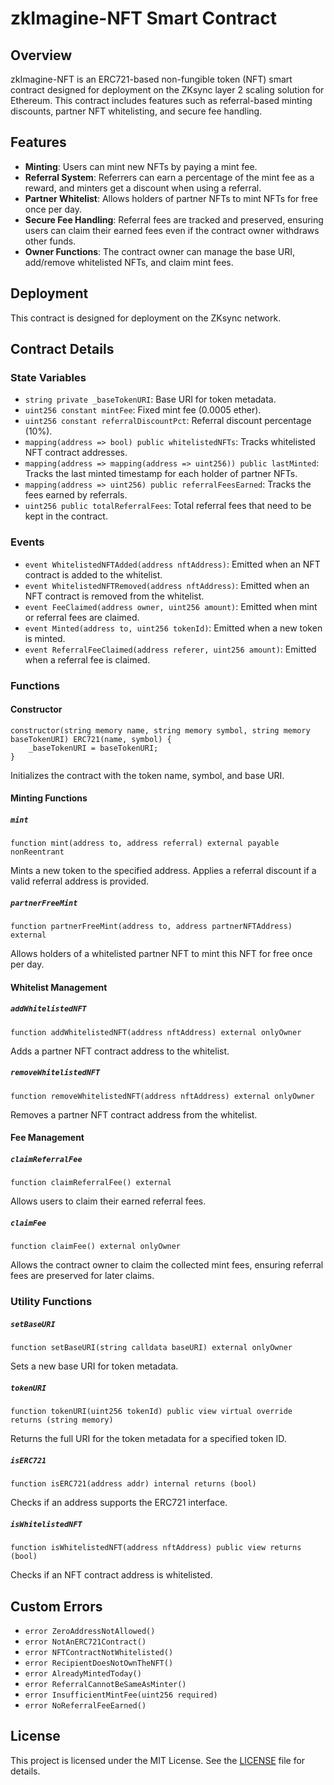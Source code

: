 # zkImagine-NFT Smart Contract

## Overview
zkImagine-NFT is an ERC721-based non-fungible token (NFT) smart contract designed for deployment on the ZKsync layer 2 scaling solution for Ethereum. This contract includes features such as referral-based minting discounts, partner NFT whitelisting, and secure fee handling.

## Features
- **Minting**: Users can mint new NFTs by paying a mint fee.
- **Referral System**: Referrers can earn a percentage of the mint fee as a reward, and minters get a discount when using a referral.
- **Partner Whitelist**: Allows holders of partner NFTs to mint NFTs for free once per day.
- **Secure Fee Handling**: Referral fees are tracked and preserved, ensuring users can claim their earned fees even if the contract owner withdraws other funds.
- **Owner Functions**: The contract owner can manage the base URI, add/remove whitelisted NFTs, and claim mint fees.

## Deployment
This contract is designed for deployment on the ZKsync network.

## Contract Details

### State Variables
- `string private _baseTokenURI`: Base URI for token metadata.
- `uint256 constant mintFee`: Fixed mint fee (0.0005 ether).
- `uint256 constant referralDiscountPct`: Referral discount percentage (10%).
- `mapping(address => bool) public whitelistedNFTs`: Tracks whitelisted NFT contract addresses.
- `mapping(address => mapping(address => uint256)) public lastMinted`: Tracks the last minted timestamp for each holder of partner NFTs.
- `mapping(address => uint256) public referralFeesEarned`: Tracks the fees earned by referrals.
- `uint256 public totalReferralFees`: Total referral fees that need to be kept in the contract.

### Events
- `event WhitelistedNFTAdded(address nftAddress)`: Emitted when an NFT contract is added to the whitelist.
- `event WhitelistedNFTRemoved(address nftAddress)`: Emitted when an NFT contract is removed from the whitelist.
- `event FeeClaimed(address owner, uint256 amount)`: Emitted when mint or referral fees are claimed.
- `event Minted(address to, uint256 tokenId)`: Emitted when a new token is minted.
- `event ReferralFeeClaimed(address referer, uint256 amount)`: Emitted when a referral fee is claimed.

### Functions

#### Constructor
```solidity
constructor(string memory name, string memory symbol, string memory baseTokenURI) ERC721(name, symbol) {
    _baseTokenURI = baseTokenURI;
}
```
Initializes the contract with the token name, symbol, and base URI.

#### Minting Functions

##### `mint`
```solidity
function mint(address to, address referral) external payable nonReentrant
```
Mints a new token to the specified address. Applies a referral discount if a valid referral address is provided.

##### `partnerFreeMint`
```solidity
function partnerFreeMint(address to, address partnerNFTAddress) external
```
Allows holders of a whitelisted partner NFT to mint this NFT for free once per day.

#### Whitelist Management

##### `addWhitelistedNFT`
```solidity
function addWhitelistedNFT(address nftAddress) external onlyOwner
```
Adds a partner NFT contract address to the whitelist.

##### `removeWhitelistedNFT`
```solidity
function removeWhitelistedNFT(address nftAddress) external onlyOwner
```
Removes a partner NFT contract address from the whitelist.

#### Fee Management

##### `claimReferralFee`
```solidity
function claimReferralFee() external
```
Allows users to claim their earned referral fees.

##### `claimFee`
```solidity
function claimFee() external onlyOwner
```
Allows the contract owner to claim the collected mint fees, ensuring referral fees are preserved for later claims.

### Utility Functions

##### `setBaseURI`
```solidity
function setBaseURI(string calldata baseURI) external onlyOwner
```
Sets a new base URI for token metadata.

##### `tokenURI`
```solidity
function tokenURI(uint256 tokenId) public view virtual override returns (string memory)
```
Returns the full URI for the token metadata for a specified token ID.

##### `isERC721`
```solidity
function isERC721(address addr) internal returns (bool)
```
Checks if an address supports the ERC721 interface.

##### `isWhitelistedNFT`
```solidity
function isWhitelistedNFT(address nftAddress) public view returns (bool)
```
Checks if an NFT contract address is whitelisted.

## Custom Errors
- `error ZeroAddressNotAllowed()`
- `error NotAnERC721Contract()`
- `error NFTContractNotWhitelisted()`
- `error RecipientDoesNotOwnTheNFT()`
- `error AlreadyMintedToday()`
- `error ReferralCannotBeSameAsMinter()`
- `error InsufficientMintFee(uint256 required)`
- `error NoReferralFeeEarned()`

## License
This project is licensed under the MIT License. See the [LICENSE](LICENSE) file for details.